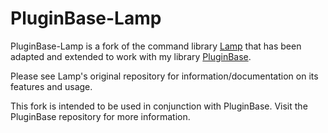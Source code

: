 # PluginBase-Lamp

PluginBase-Lamp is a fork of the command library [Lamp](https://github.com/Revxrsal/Lamp) that has been adapted and
extended to work with my library [PluginBase](https://github.com/demengc/PluginBase).

Please see Lamp's original repository for information/documentation on its features and usage.

This fork is intended to be used in conjunction with PluginBase. Visit the PluginBase repository for more information.
